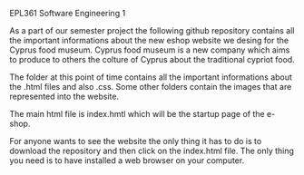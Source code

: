 EPL361 Software Engineering 1

As a part of our semester project the following github repository contains all the important informations about the new eshop website we desing for the Cyprus food museum. Cyprus food museum is a new company which aims to produce to others the colture of Cyprus about the traditional cypriot food.

The folder at this point of time contains all the important informations about the .html files and also .css. Some other folders contain the images that are represented into the website.

The main html file is index.hmtl which will be the startup page of the e-shop.

For anyone wants to see the website the only thing it has to do is to download the repository and then click on the index.html file.
The only thing you need is to have installed a web browser on your computer.


